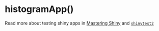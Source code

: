 # histogramApp()

Read more about testing shiny apps in [Mastering Shiny](https://mastering-shiny.org/scaling-testing.html) and [`shinytest2`](https://rstudio.github.io/shinytest2/)
